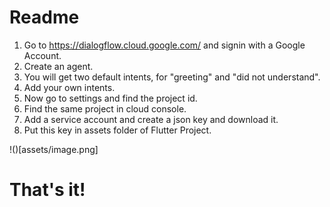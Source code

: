 # Readme
1. Go to https://dialogflow.cloud.google.com/ and signin with a Google Account. 
2. Create an agent. 
3. You will get two default intents, for "greeting" and "did not understand".
4. Add your own intents. 
5. Now go to settings and find the project id. 
6. Find the same project in cloud console. 
7. Add a service account and create a json key and download it.
8. Put this key in assets folder of Flutter Project. 

!()[assets/image.png]

# That's it!
